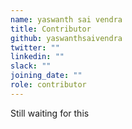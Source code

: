 ```yaml
---
name: yaswanth sai vendra
title: Contributor
github: yaswanthsaivendra
twitter: ""
linkedin: ""
slack: ""
joining_date: ""
role: contributor
---
```


Still waiting for this
